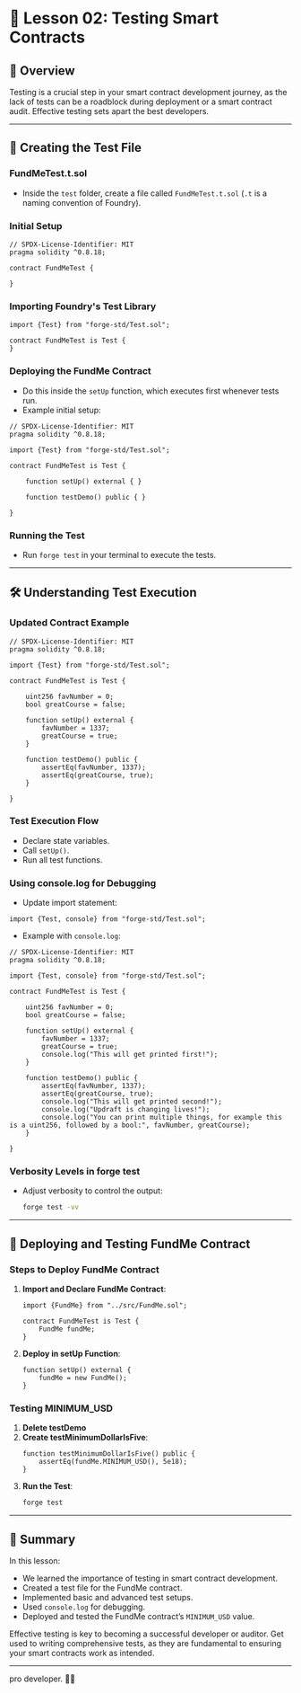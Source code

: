 # 📝 Lesson 02: Testing Smart Contracts

## 📖 Overview
Testing is a crucial step in your smart contract development journey, as the lack of tests can be a roadblock during deployment or a smart contract audit. Effective testing sets apart the best developers.

---

## 📂 Creating the Test File

### **FundMeTest.t.sol**
- Inside the `test` folder, create a file called `FundMeTest.t.sol` (`.t` is a naming convention of Foundry).

### **Initial Setup**
```solidity
// SPDX-License-Identifier: MIT
pragma solidity ^0.8.18;

contract FundMeTest {

}
```

### **Importing Foundry's Test Library**
```solidity
import {Test} from "forge-std/Test.sol";

contract FundMeTest is Test {
}
```

### **Deploying the FundMe Contract**
- Do this inside the `setUp` function, which executes first whenever tests run.
- Example initial setup:
```solidity
// SPDX-License-Identifier: MIT
pragma solidity ^0.8.18;

import {Test} from "forge-std/Test.sol";

contract FundMeTest is Test {

    function setUp() external { }

    function testDemo() public { }

}
```

### **Running the Test**
- Run `forge test` in your terminal to execute the tests.

---

## 🛠️ Understanding Test Execution

### **Updated Contract Example**
```solidity
// SPDX-License-Identifier: MIT
pragma solidity ^0.8.18;

import {Test} from "forge-std/Test.sol";

contract FundMeTest is Test {

    uint256 favNumber = 0;
    bool greatCourse = false;

    function setUp() external { 
        favNumber = 1337;
        greatCourse = true;
    }

    function testDemo() public { 
        assertEq(favNumber, 1337);
        assertEq(greatCourse, true);
    }

}
```

### **Test Execution Flow**
- Declare state variables.
- Call `setUp()`.
- Run all test functions.

### **Using console.log for Debugging**
- Update import statement:
```solidity
import {Test, console} from "forge-std/Test.sol";
```
- Example with `console.log`:
```solidity
// SPDX-License-Identifier: MIT
pragma solidity ^0.8.18;

import {Test, console} from "forge-std/Test.sol";

contract FundMeTest is Test {

    uint256 favNumber = 0;
    bool greatCourse = false;

    function setUp() external { 
        favNumber = 1337;
        greatCourse = true;
        console.log("This will get printed first!");
    }

    function testDemo() public { 
        assertEq(favNumber, 1337);
        assertEq(greatCourse, true);
        console.log("This will get printed second!");
        console.log("Updraft is changing lives!");
        console.log("You can print multiple things, for example this is a uint256, followed by a bool:", favNumber, greatCourse);
    }

}
```

### **Verbosity Levels in forge test**
- Adjust verbosity to control the output:
  ```bash
  forge test -vv
  ```

---

## 🎯 Deploying and Testing FundMe Contract

### **Steps to Deploy FundMe Contract**
1. **Import and Declare FundMe Contract**:
    ```solidity
    import {FundMe} from "../src/FundMe.sol";

    contract FundMeTest is Test {
        FundMe fundMe;
    }
    ```

2. **Deploy in setUp Function**:
    ```solidity
    function setUp() external { 
        fundMe = new FundMe();
    }
    ```

### **Testing MINIMUM_USD**
1. **Delete testDemo**
2. **Create testMinimumDollarIsFive**:
    ```solidity
    function testMinimumDollarIsFive() public {
        assertEq(fundMe.MINIMUM_USD(), 5e18);
    }
    ```
3. **Run the Test**:
    ```bash
    forge test
    ```

---

## 🧪 Summary

In this lesson:
- We learned the importance of testing in smart contract development.
- Created a test file for the FundMe contract.
- Implemented basic and advanced test setups.
- Used `console.log` for debugging.
- Deployed and tested the FundMe contract’s `MINIMUM_USD` value.

Effective testing is key to becoming a successful developer or auditor. Get used to writing comprehensive tests, as they are fundamental to ensuring your smart contracts work as intended.

---
pro developer. 🚀😊
